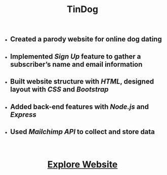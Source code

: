 <h1 align="center">TinDog</h1>
<br>
<ul>
 <li><h2>Created a parody website for online dog dating</h2></li>
 <li><h2>Implemented <em>Sign Up</em> feature to gather a subscriber’s name and email information</h2></li>
 <li><h2>Built website structure with <em>HTML</em>, designed layout with <em>CSS</em> and <em>Bootstrap</em></h2></li>
 <li><h2>Added back-end features with <em>Node.js</em> and <em>Express</em></h2></li>
 <li><h2>Used <em>Mailchimp API</em> to collect and store data</h2></li>
</ul>
<br>
<h1 align="center"><a target="_blank" href="https://hidden-reef-38435.herokuapp.com/">Explore Website</a></h1>
<br>
